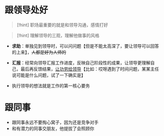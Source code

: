 # 跟领导处好
>[!hint] 职场最重要的就是和领导沟通，感情打好

>[!hint] 理解领导的三观，理解他做事的风格

- **求助**：单独见到领导时，可以问问题【但是不能太高深了，要让领导可以回答的上来】，~~人都是好为人师的~~
- **汇报**：经常向领导汇报工作进度，反映自己阶段性的成果，让领导更理解自己，最后再反馈结果，<u>让功劳给领导</u>【比如：哎呀遇到了时间问题，某某主任说可能是什么问题，试了一下确实是】


- 执行领导的想法就是工作的第一核心要务


# 跟同事
- 跟同事永远不要掏心窝子，因为还是竞争对手
- 和有潜力的同事交朋友，他提拔了会照顾你














